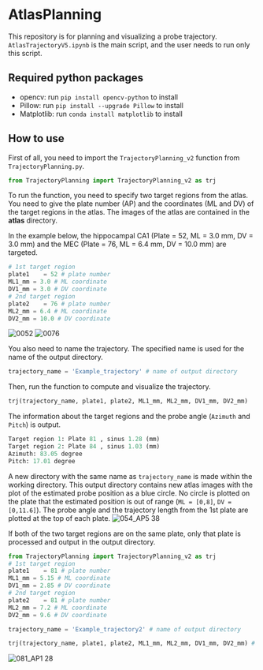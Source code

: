 # AtlasPlanning
This repository is for planning and visualizing a probe trajectory. `AtlasTrajectoryV5.ipynb` is the main script, and the user needs to run only this script.

## Required python packages
- opencv: run `pip install opencv-python` to install
- Pillow: run `pip install --upgrade Pillow` to install
- Matplotlib: run `conda install matplotlib` to install

## How to use
First of all, you need to import the `TrajectoryPlanning_v2` function from `TrajectoryPlanning.py`.
```python
from TrajectoryPlanning import TrajectoryPlanning_v2 as trj
```
To run the function, you need to specify two target regions from the atlas. You need to give the plate number (AP) and the coordinates (ML and DV) of the target regions in the atlas. The images of the atlas are contained in the **atlas** directory.

In the example below, the hippocampal CA1 (Plate = 52, ML = 3.0 mm, DV = 3.0 mm) and the MEC (Plate = 76, ML = 6.4 mm, DV = 10.0 mm) are targeted.

```python
# 1st target region
plate1    = 52 # plate number
ML1_mm = 3.0 # ML coordinate 
DV1_mm = 3.0 # DV coordinate
# 2nd target region
plate2    = 76 # plate number 
ML2_mm = 6.4 # ML coordinate
DV2_mm = 10.0 # DV coordinate
```
![0052](https://github.com/ttmysd70c6f5/Tatsumi_BatLab/assets/61156941/536a689b-4862-4d13-aea3-36dc9278f283)
![0076](https://github.com/ttmysd70c6f5/Tatsumi_BatLab/assets/61156941/7a4ea1f5-85b5-4770-9bbb-3c8b87febb41)

You also need to name the trajectory. The specified name is used for the name of the output directory.
```python
trajectory_name = 'Example_trajectory' # name of output directory
```

Then, run the function to compute and visualize the trajectory.
```python
trj(trajectory_name, plate1, plate2, ML1_mm, ML2_mm, DV1_mm, DV2_mm)
```

The information about the target regions and the probe angle (`Azimuth` and `Pitch`) is output. 
```python
Target region 1: Plate 81 , sinus 1.28 (mm)
Target region 2: Plate 84 , sinus 1.03 (mm)
Azimuth: 83.05 degree
Pitch: 17.01 degree
```

A new directory with the same name as `trajectory_name` is made within the working directory. This output directory contains new atlas images with the plot of the estimated probe position as a blue circle. No circle is plotted on the plate that the estimated position is out of range (`ML = [0,8]`, `DV = [0,11.6]`). 
The probe angle and the trajectory length from the 1st plate are plotted at the top of each plate.
![054_AP5 38](https://github.com/ttmysd70c6f5/Tatsumi_BatLab/assets/61156941/660409c2-6108-43cb-91e8-6ae44c5d3f7b)

If both of the two target regions are on the same plate, only that plate is processed and output in the output directory.

```python
from TrajectoryPlanning import TrajectoryPlanning_v2 as trj
# 1st target region
plate1    = 81 # plate number
ML1_mm = 5.15 # ML coordinate 
DV1_mm = 2.85 # DV coordinate
# 2nd target region
plate2    = 81 # plate number 
ML2_mm = 7.2 # ML coordinate
DV2_mm = 9.6 # DV coordinate

trajectory_name = 'Example_trajectory2' # name of output directory

trj(trajectory_name, plate1, plate2, ML1_mm, ML2_mm, DV1_mm, DV2_mm) # run the function
```
![081_AP1 28](https://github.com/ttmysd70c6f5/Tatsumi_BatLab/assets/61156941/03c98002-6b7f-47f5-bca6-d22bfc70cdb2)
